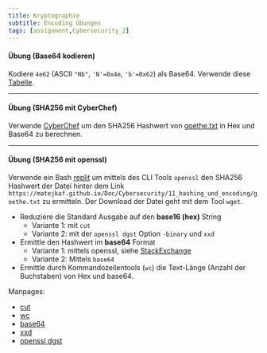 ```yaml
---
title: Kryptographie
subtitle: Encoding Übungen
tags: [assignment,Cybersecurity_2]
---
```


#### Übung (Base64 kodieren)

Kodiere `4e62` (ASCII `"Nb"`, `'N'=0x4e`, `'b'=0x62`) als Base64. Verwende diese [Tabelle](https://en.wikipedia.org/wiki/Base64#Base64_table).



---

#### Übung (SHA256 mit CyberChef)

Verwende [CyberChef](https://gchq.github.io/CyberChef/) um den SHA256 Hashwert von [goethe.txt](goethe.txt) in Hex und Base64 zu berechnen. 



---

#### Übung (SHA256 mit openssl)

Verwende ein Bash [replit](https://replit.com) um mittels des CLI Tools `openssl` den SHA256 Hashwert der Datei hinter dem Link `https://matejkaf.github.io/Doc/Cybersecurity/11_hashing_und_encoding/goethe.txt` zu ermitteln. Der Download der Datei geht mit dem Tool `wget`.

- Reduziere die Standard Ausgabe auf den **base16 (hex)** String
  - Variante 1: mit  `cut`
  - Variante 2: mit der `openssl dgst` Option  `-binary` und  `xxd`
- Ermittle den Hashwert im **base64** Format
  - Variante 1: mittels openssl, siehe [StackExchange](https://unix.stackexchange.com/questions/3675/how-can-i-get-a-base64-encoded-shax-on-the-cli)
  - Variante 2: Mittels `base64`
- Ermittle durch Kommandozeilentools (`wc`) die Text-Länge (Anzahl der Buchstaben) von Hex und base64.

Manpages:

- [cut](https://man7.org/linux/man-pages/man1/cut.1.html)
- [wc](https://man7.org/linux/man-pages/man1/wc.1.html)
- [base64](https://man7.org/linux/man-pages/man1/base64.1.html)
- [xxd](https://helpmanual.io/help/xxd/)
- [openssl dgst](https://www.openssl.org/docs/man1.1.1/man1/dgst.html)

